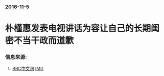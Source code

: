 ### [2016-11-5](/news/2016/11/5/index.md)

##### 
# 朴槿惠发表电视讲话为容让自己的长期闺密不当干政而道歉 




### 信息来源:

1. [BBC中文网](http://www.bbc.com/zhongwen/simp/world/2016/11/161104_sk_park_not_cult_member) [IMG](https://ichef.bbci.co.uk/news/ws/1024/branded_zhongwen/worldservice/live/assets/images/2016/11/04/161104102945_korea_park_512x288_reuters_nocredit.jpg)
